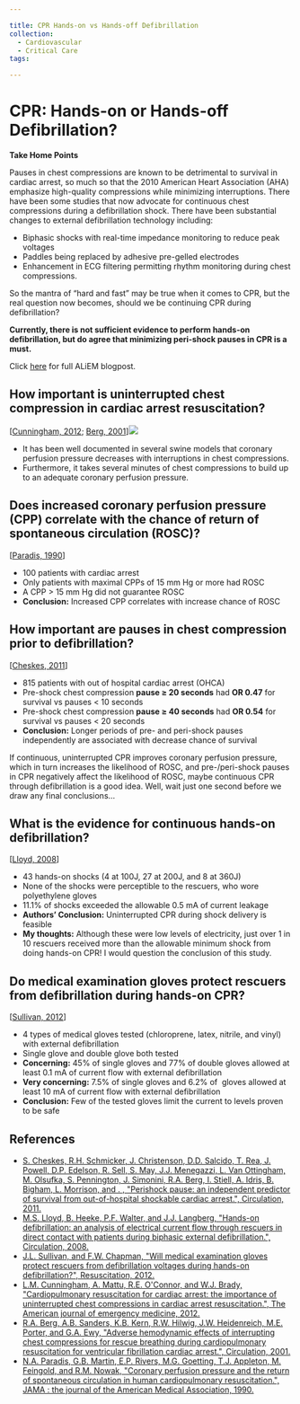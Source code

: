```yaml
---

title: CPR Hands-on vs Hands-off Defibrillation
collection:
  - Cardiovascular
  - Critical Care
tags:

---
```



# CPR: Hands-on or Hands-off Defibrillation?

**Take Home Points**

Pauses in chest compressions are known to be detrimental to survival in cardiac arrest, so much so that the 2010 American Heart Association (AHA) emphasize high-quality compressions while minimizing interruptions. There have been some studies that now advocate for continuous chest compressions during a defibrillation shock. There have been substantial changes to external defibrillation technology including:

-   Biphasic shocks with real-time impedance monitoring to reduce peak voltages
-   Paddles being replaced by adhesive pre-gelled electrodes
-   Enhancement in ECG filtering permitting rhythm monitoring during chest compressions.  

So the mantra of “hard and fast” may be true when it comes to CPR, but the real question now becomes, should we be continuing CPR during defibrillation?

**Currently, there is not sufficient evidence to perform hands-on defibrillation, but do agree that minimizing peri-shock pauses in CPR is a must.**

Click [here](http://academiclifeinem.com/cpr-hands-on-or-hands-off-defibrillation/) for full ALiEM blogpost.

## How important is uninterrupted chest compression in cardiac arrest resuscitation?

\[[Cunningham, 2012](http://www.ncbi.nlm.nih.gov/pubmed/22633716); [Berg, 2001](http://www.ncbi.nlm.nih.gov/pubmed/11705826)\]![](https://d2p53dh3qxfm0x.cloudfront.net/uploads/img/1jy/2/c/e1e28483-43e1-548c-8182-98d8286dd412/640.png)
-   It has been well documented in several swine models that coronary perfusion pressure decreases with interruptions in chest compressions.
-   Furthermore, it takes several minutes of chest compressions to build up to an adequate coronary perfusion pressure.

## Does increased coronary perfusion pressure (CPP) correlate with the chance of return of spontaneous circulation (ROSC)?

\[[Paradis, 1990](http://www.ncbi.nlm.nih.gov/pubmed/2386557)\]
-   100 patients with cardiac arrest
-   Only patients with maximal CPPs of 15 mm Hg or more had ROSC
-   A CPP &gt; 15 mm Hg did not guarantee ROSC
-   **Conclusion:** Increased CPP correlates with increase chance of ROSC

## How important are pauses in chest compression prior to defibrillation?

\[[Cheskes, 2011](http://www.ncbi.nlm.nih.gov/pubmed/21690495)\]
-   815 patients with out of hospital cardiac arrest (OHCA)
-   Pre-shock chest compression **pause ≥ 20 seconds** had **OR 0.47** for survival vs pauses &lt; 10 seconds
-   Pre-shock chest compression **pause ≥ 40 seconds** had **OR 0.54** for survival vs pauses &lt; 20 seconds
-   **Conclusion:** Longer periods of pre- and peri-shock pauses independently are associated with decrease chance of survival

If continuous, uninterrupted CPR improves coronary perfusion pressure, which in turn increases the likelihood of ROSC, and pre-/peri-shock pauses in CPR negatively affect the likelihood of ROSC, maybe continuous CPR through defibrillation is a good idea.
Well, wait just one second before we draw any final conclusions…

## What is the evidence for continuous hands-on defibrillation?

\[[Lloyd, 2008](%20http://www.ncbi.nlm.nih.gov/pubmed/18458166)\]
-   43 hands-on shocks (4 at 100J, 27 at 200J, and 8 at 360J)
-   None of the shocks were perceptible to the rescuers, who wore polyethylene gloves
-   11.1% of shocks exceeded the allowable 0.5 mA of current leakage
-   **Authors’ Conclusion:** Uninterrupted CPR during shock delivery is feasible
-   **My thoughts:** Although these were low levels of electricity, just over 1 in 10 rescuers received more than the allowable minimum shock from doing hands-on CPR! I would question the conclusion of this study.

## Do medical examination gloves protect rescuers from defibrillation during hands-on CPR?

\[[Sullivan, 2012](http://www.ncbi.nlm.nih.gov/pubmed/22925991)\]
-   4 types of medical gloves tested (chloroprene, latex, nitrile, and vinyl) with external defibrillation
-   Single glove and double glove both tested
-   **Concerning:** 45% of single gloves and 77% of double gloves allowed at least 0.1 mA of current flow with external defibrillation
-   **Very concerning:** 7.5% of single gloves and 6.2% of  gloves allowed at least 10 mA of current flow with external defibrillation
-   **Conclusion:** Few of the tested gloves limit the current to levels proven to be safe

## References

-   [S. Cheskes, R.H. Schmicker, J. Christenson, D.D. Salcido, T. Rea, J. Powell, D.P. Edelson, R. Sell, S. May, J.J. Menegazzi, L. Van Ottingham, M. Olsufka, S. Pennington, J. Simonini, R.A. Berg, I. Stiell, A. Idris, B. Bigham, L. Morrison, and . , "Perishock pause: an independent predictor of survival from out-of-hospital shockable cardiac arrest.", Circulation, 2011.](http://www.ncbi.nlm.nih.gov/pubmed/21690495)
-   [M.S. Lloyd, B. Heeke, P.F. Walter, and J.J. Langberg, "Hands-on defibrillation: an analysis of electrical current flow through rescuers in direct contact with patients during biphasic external defibrillation.", Circulation, 2008.](http://www.ncbi.nlm.nih.gov/pubmed/18458166)
-   [J.L. Sullivan, and F.W. Chapman, "Will medical examination gloves protect rescuers from defibrillation voltages during hands-on defibrillation?", Resuscitation, 2012.](http://www.ncbi.nlm.nih.gov/pubmed/22925991)
-   [L.M. Cunningham, A. Mattu, R.E. O'Connor, and W.J. Brady, "Cardiopulmonary resuscitation for cardiac arrest: the importance of uninterrupted chest compressions in cardiac arrest resuscitation.", The American journal of emergency medicine, 2012.](http://www.ncbi.nlm.nih.gov/pubmed/22633716)
-   [R.A. Berg, A.B. Sanders, K.B. Kern, R.W. Hilwig, J.W. Heidenreich, M.E. Porter, and G.A. Ewy, "Adverse hemodynamic effects of interrupting chest compressions for rescue breathing during cardiopulmonary resuscitation for ventricular fibrillation cardiac arrest.", Circulation, 2001.](http://www.ncbi.nlm.nih.gov/pubmed/11705826)
-   [N.A. Paradis, G.B. Martin, E.P. Rivers, M.G. Goetting, T.J. Appleton, M. Feingold, and R.M. Nowak, "Coronary perfusion pressure and the return of spontaneous circulation in human cardiopulmonary resuscitation.", JAMA : the journal of the American Medical Association, 1990.](http://www.ncbi.nlm.nih.gov/pubmed/2386557)
